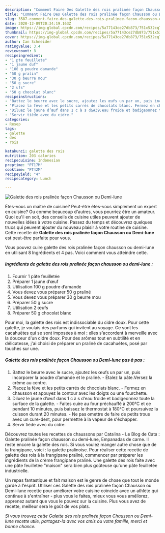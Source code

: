 ```yaml
---
description: "Comment Faire Des Galette des rois pralinée façon Chausson ou Demi-lune"
title: "Comment Faire Des Galette des rois pralinée façon Chausson ou Demi-lune"
slug: 3587-comment-faire-des-galette-des-rois-pralinee-facon-chausson-ou-demi-lune
date: 2020-12-09T20:34:19.163Z
image: https://img-global.cpcdn.com/recipes/5a77143ce27db873/751x532cq70/galette-des-rois-pralinee-facon-chausson-ou-demi-lune-photo-principale-de-la-recette.jpg
thumbnail: https://img-global.cpcdn.com/recipes/5a77143ce27db873/751x532cq70/galette-des-rois-pralinee-facon-chausson-ou-demi-lune-photo-principale-de-la-recette.jpg
cover: https://img-global.cpcdn.com/recipes/5a77143ce27db873/751x532cq70/galette-des-rois-pralinee-facon-chausson-ou-demi-lune-photo-principale-de-la-recette.jpg
author: Ian Schneider
ratingvalue: 3.4
reviewcount: 8
recipeingredient:
- "1 pte feuillete"
- "1 jaune duf"
- "100 g poudre damande"
- "50 g pralin"
- "30 g beurre mou"
- "50 g sucre"
- "2 ufs"
- "50 g chocolat blanc"
recipeinstructions:
- "Battez le beurre avec le sucre, ajoutez les œufs un par un, puis incorporer la poudre d’amande et le praliné. Étalez la pâte.Versez la crème au centre."
- "Placez la fève et les petits carrés de chocolats blanc. Fermez en chausson et appuyez le contour avec les doigts ou une fourchette."
- "Diluez le jaune d’œuf dans 1 c à s d&#39;eau froide et badigeonnez toute la surface de la galette. Faites cuire au four préchauffé à 200°C et ce pendant 10 minutes, puis baissez le thermostat à 180°C et poursuivez la cuisson durant 20 minutes. Ne pas omettre de faire de petits trous avec un cure-dent, pour permettre à la vapeur de s&#39;échapper."
- "Servir tiède avec du cidre."
categories:
- Resep
tags:
- galette
- des
- rois

katakunci: galette des rois 
nutrition: 203 calories
recipecuisine: Indonesian
preptime: "PT17M"
cooktime: "PT42M"
recipeyield: "4"
recipecategory: Lunch

---
```



![Galette des rois pralinée façon Chausson ou Demi-lune](https://img-global.cpcdn.com/recipes/5a77143ce27db873/751x532cq70/galette-des-rois-pralinee-facon-chausson-ou-demi-lune-photo-principale-de-la-recette.jpg)

Êtes-vous un maître de cuisine? Peut-être êtes-vous simplement un expert en cuisine? Ou comme beaucoup d'autres, vous pourriez être un amateur. Quoi qu'il en soit, des conseils de cuisine utiles peuvent ajouter de nouvelles idées à votre cuisine. Passez du temps et découvrez quelques trucs qui peuvent ajouter du nouveau plaisir à votre routine de cuisine. Cette recette de <strong> Galette des rois pralinée façon Chausson ou Demi-lune </strong> est peut-être parfaite pour vous.

<!--inarticleads1-->

Vous pouvez cuire galette des rois pralinée façon chausson ou demi-lune en utilisant 8 Ingrédients et 4 pas. Voici comment vous atteindre cette.

##### Ingrédients de galette des rois pralinée façon chausson ou demi-lune :

1. Fournir 1 pâte feuilletée
1. Préparer 1 jaune d’œuf
1. Utilisation 100 g poudre d’amande
1. Vous devez vous préparer 50 g praliné
1. Vous devez vous préparer 30 g beurre mou
1. Préparer 50 g sucre
1. Utilisation 2 œufs
1. Préparer 50 g chocolat blanc


Pour moi, la galette des rois est indissociable du cidre doux. Pour cette galette, je voulais des parfums qui invitent au voyage. Ce sont les cacahuètes qui se sont imposées à moi : elles s&#39;accordent à merveille avec la douceur d&#39;un cidre doux. Pour des arômes tout en subtilité et en délicatesse, j&#39;ai choisi de préparer un praliné de cacahuètes, posé par touches sur une. 

<!--inarticleads2-->

##### Galette des rois pralinée façon Chausson ou Demi-lune pas à pas :

1. Battez le beurre avec le sucre, ajoutez les œufs un par un, puis incorporer la poudre d’amande et le praliné. - Étalez la pâte.Versez la crème au centre.
1. Placez la fève et les petits carrés de chocolats blanc. - Fermez en chausson et appuyez le contour avec les doigts ou une fourchette.
1. Diluez le jaune d’œuf dans 1 c à s d&#39;eau froide et badigeonnez toute la surface de la galette. - Faites cuire au four préchauffé à 200°C et ce pendant 10 minutes, puis baissez le thermostat à 180°C et poursuivez la cuisson durant 20 minutes. - Ne pas omettre de faire de petits trous avec un cure-dent, pour permettre à la vapeur de s&#39;échapper.
1. Servir tiède avec du cidre.


Découvrez toutes les recettes de chaussons par Catalina - Le Blog de Cata : Galette pralinée façon chausson ou demi-lune, Empanadas de carne. Il reste encore la galette des rois. Si vous voulez manger autre chose que de la frangipane, voici : la galette pralinoise. Pour réaliser cette recette de galette des rois à la frangipane praliné, commencer par préparer les ingrédients de la crème frangipane praliné. Une galette des rois faite avec une pâte feuilletée &#34;maison&#34; sera bien plus goûteuse qu&#39;une pâte feuilletée industrielle. 

<!--inarticleads1-->

<p>
Un repas fantastique et fait maison est le genre de chose que tout le monde garde à l'esprit. Utiliser ces Galette des rois pralinée façon Chausson ou Demi-lune recette pour améliorer votre cuisine coïncide avec un athlète qui continue à s'entraîner - plus vous le faites, mieux vous vous améliorez, apprenez autant que vous le pouvez sur la cuisine. Plus vous avez de recette, meilleur sera le goût de vos plats.
</p>

<p>
<i>Si vous trouvez cette Galette des rois pralinée façon Chausson ou Demi-lune recette utile, partagez-la avec vos amis ou votre famille, merci et bonne chance.</i>
</p>
